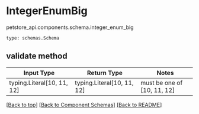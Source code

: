 # IntegerEnumBig
petstore_api.components.schema.integer_enum_big
```
type: schemas.Schema
```

## validate method
Input Type | Return Type | Notes
------------ | ------------- | -------------
typing.Literal[10, 11, 12] | typing.Literal[10, 11, 12] | must be one of [10, 11, 12]

[[Back to top]](#top) [[Back to Component Schemas]](../../../README.md#Component-Schemas) [[Back to README]](../../../README.md)
